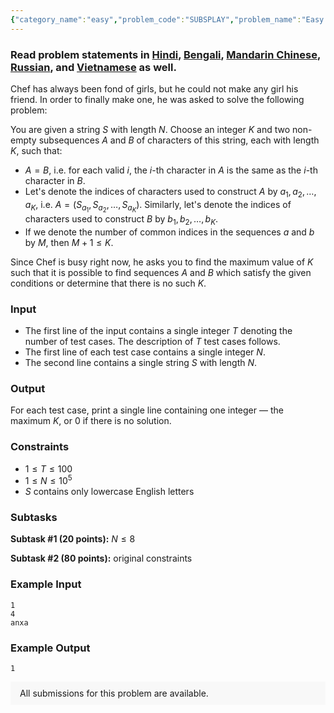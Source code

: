 ```yaml
---
{"category_name":"easy","problem_code":"SUBSPLAY","problem_name":"Easy Subsequence Selection","problemComponents":{"constraints":"","constraintsState":false,"subtasks":"","subtasksState":false,"inputFormat":"","inputFormatState":false,"outputFormat":"","outputFormatState":false,"sampleTestCases":{"0":{"id":1,"input":"1\r\n4\r\nanxa","output":1,"explanation":"","isDeleted":false}}},"video_editorial_url":"","languages_supported":{"0":"CPP14","1":"C","2":"JAVA","3":"PYTH 3.6","4":"PYTH","5":"PYP3","6":"CS2","7":"ADA","8":"PYPY","9":"TEXT","10":"PAS fpc","11":"NODEJS","12":"RUBY","13":"PHP","14":"GO","15":"HASK","16":"TCL","17":"PERL","18":"SCALA","19":"LUA","20":"kotlin","21":"BASH","22":"JS","23":"LISP sbcl","24":"rust","25":"PAS gpc","26":"BF","27":"CLOJ","28":"R","29":"D","30":"CAML","31":"FORT","32":"ASM","33":"swift","34":"FS","35":"WSPC","36":"LISP clisp","37":"SQL","38":"SCM guile","39":"PERL6","40":"ERL","41":"CLPS","42":"ICK","43":"NICE","44":"PRLG","45":"ICON","46":"COB","47":"SCM chicken","48":"PIKE","49":"SCM qobi","50":"ST","51":"NEM"},"max_timelimit":1,"source_sizelimit":50000,"problem_author":"bhavyarustgi10","problem_tester":null,"date_added":"2-10-2019","tags":{"0":"bhavyarustgi10","1":"dec19","2":"melfice","3":"simple","4":"strings","5":"subsequence"},"problem_difficulty_level":"Simple","best_tag":"","editorial_url":"https://discuss.codechef.com/problems/SUBSPLAY","time":{"view_start_date":1576488720,"submit_start_date":1576488720,"visible_start_date":1576488720,"end_date":1735669800},"is_direct_submittable":false,"problemDiscussURL":"https://discuss.codechef.com/search?q=SUBSPLAY","is_proctored":false,"visitedContests":{},"layout":"problem"}
---
```

### Read problem statements in [Hindi](https://www.codechef.com/download/translated/DEC19/hindi/SUBSPLAY.pdf), [Bengali](https://www.codechef.com/download/translated/DEC19/bengali/SUBSPLAY.pdf), [Mandarin Chinese](https://www.codechef.com/download/translated/DEC19/mandarin/SUBSPLAY.pdf), [Russian](https://www.codechef.com/download/translated/DEC19/russian/SUBSPLAY.pdf), and [Vietnamese](https://www.codechef.com/download/translated/DEC19/vietnamese/SUBSPLAY.pdf) as well.

Chef has always been fond of girls, but he could not make any girl his friend. In order to finally make one, he was asked to solve the following problem:

You are given a string $S$ with length $N$. Choose an integer $K$ and two non-empty subsequences $A$ and $B$ of characters of this string, each with length $K$, such that:
- $A = B$, i.e. for each valid $i$, the $i$-th character in $A$ is the same as the $i$-th character in $B$.
- Let's denote the indices of characters used to construct $A$ by $a_1, a_2, \ldots, a_K$, i.e. $A = (S_{a_1}, S_{a_2}, \ldots, S_{a_K})$. Similarly, let's denote the indices of characters used to construct $B$ by $b_1, b_2, \ldots, b_K$.
- If we denote the number of common indices in the sequences $a$ and $b$ by $M$, then $M+1 \le K$.

Since Chef is busy right now, he asks you to find the maximum value of $K$ such that it is possible to find sequences $A$ and $B$ which satisfy the given conditions or determine that there is no such $K$.

### Input
- The first line of the input contains a single integer $T$ denoting the number of test cases. The description of $T$ test cases follows.
- The first line of each test case contains a single integer $N$.
- The second line contains a single string $S$ with length $N$.

### Output
For each test case, print a single line containing one integer ― the maximum $K$, or $0$ if there is no solution.

### Constraints
- $1 \le T \le 100$
- $1 \le N \le 10^5$
- $S$ contains only lowercase English letters

### Subtasks
**Subtask #1 (20 points):** $N \le 8$

**Subtask #2 (80 points):** original constraints

### Example Input
```
1
4
anxa
```

### Example Output
```
1
```

<aside style='background: #f8f8f8;padding: 10px 15px;'><div>All submissions for this problem are available.</div></aside>